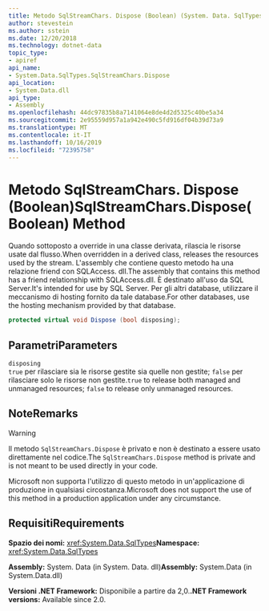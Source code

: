 ```yaml
---
title: Metodo SqlStreamChars. Dispose (Boolean) (System. Data. SqlTypes)
author: stevestein
ms.author: sstein
ms.date: 12/20/2018
ms.technology: dotnet-data
topic_type:
- apiref
api_name:
- System.Data.SqlTypes.SqlStreamChars.Dispose
api_location:
- System.Data.dll
api_type:
- Assembly
ms.openlocfilehash: 44dc97835b8a7141064e8de4d2d5325c40be5a34
ms.sourcegitcommit: 2e95559d957a1a942e490c5fd916df04b39d73a9
ms.translationtype: MT
ms.contentlocale: it-IT
ms.lasthandoff: 10/16/2019
ms.locfileid: "72395758"
---
```

# <a name="sqlstreamcharsdisposeboolean-method"></a><span data-ttu-id="ddbda-102">Metodo SqlStreamChars. Dispose (Boolean)</span><span class="sxs-lookup"><span data-stu-id="ddbda-102">SqlStreamChars.Dispose(Boolean) Method</span></span>

<span data-ttu-id="ddbda-103">Quando sottoposto a override in una classe derivata, rilascia le risorse usate dal flusso.</span><span class="sxs-lookup"><span data-stu-id="ddbda-103">When overridden in a derived class, releases the resources used by the stream.</span></span> <span data-ttu-id="ddbda-104">L'assembly che contiene questo metodo ha una relazione friend con SQLAccess. dll.</span><span class="sxs-lookup"><span data-stu-id="ddbda-104">The assembly that contains this method has a friend relationship with SQLAccess.dll.</span></span> <span data-ttu-id="ddbda-105">È destinato all'uso da SQL Server.</span><span class="sxs-lookup"><span data-stu-id="ddbda-105">It's intended for use by SQL Server.</span></span> <span data-ttu-id="ddbda-106">Per gli altri database, utilizzare il meccanismo di hosting fornito da tale database.</span><span class="sxs-lookup"><span data-stu-id="ddbda-106">For other databases, use the hosting mechanism provided by that database.</span></span>

```csharp
protected virtual void Dispose (bool disposing);
```

## <a name="parameters"></a><span data-ttu-id="ddbda-107">Parametri</span><span class="sxs-lookup"><span data-stu-id="ddbda-107">Parameters</span></span>

`disposing`\
<span data-ttu-id="ddbda-108">`true` per rilasciare sia le risorse gestite sia quelle non gestite; `false` per rilasciare solo le risorse non gestite.</span><span class="sxs-lookup"><span data-stu-id="ddbda-108">`true` to release both managed and unmanaged resources; `false` to release only unmanaged resources.</span></span>

## <a name="remarks"></a><span data-ttu-id="ddbda-109">Note</span><span class="sxs-lookup"><span data-stu-id="ddbda-109">Remarks</span></span>

> [!WARNING]
> <span data-ttu-id="ddbda-110">Il metodo `SqlStreamChars.Dispose` è privato e non è destinato a essere usato direttamente nel codice.</span><span class="sxs-lookup"><span data-stu-id="ddbda-110">The `SqlStreamChars.Dispose` method is private and is not meant to be used directly in your code.</span></span>
>
> <span data-ttu-id="ddbda-111">Microsoft non supporta l'utilizzo di questo metodo in un'applicazione di produzione in qualsiasi circostanza.</span><span class="sxs-lookup"><span data-stu-id="ddbda-111">Microsoft does not support the use of this method in a production application under any circumstance.</span></span>

## <a name="requirements"></a><span data-ttu-id="ddbda-112">Requisiti</span><span class="sxs-lookup"><span data-stu-id="ddbda-112">Requirements</span></span>

<span data-ttu-id="ddbda-113">**Spazio dei nomi:** <xref:System.Data.SqlTypes></span><span class="sxs-lookup"><span data-stu-id="ddbda-113">**Namespace:** <xref:System.Data.SqlTypes></span></span>

<span data-ttu-id="ddbda-114">**Assembly:** System. Data (in System. Data. dll)</span><span class="sxs-lookup"><span data-stu-id="ddbda-114">**Assembly:** System.Data (in System.Data.dll)</span></span>

<span data-ttu-id="ddbda-115">**Versioni .NET Framework:** Disponibile a partire da 2,0.</span><span class="sxs-lookup"><span data-stu-id="ddbda-115">**.NET Framework versions:** Available since 2.0.</span></span>
